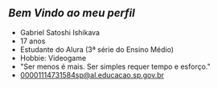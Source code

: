 ## *Bem Vindo ao meu perfil*

- Gabriel Satoshi Ishikava
- 17 anos
- Estudante do Alura (3ª série do Ensino Médio)
- Hobbie: Videogame
- "Ser menos é mais. Ser simples requer tempo e esforço."
- 00001114731584sp@al.educacao.sp.gov.br
